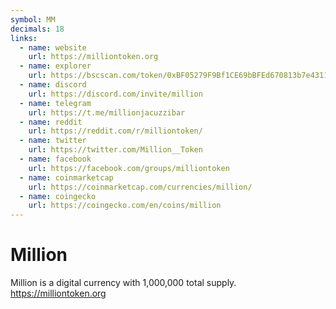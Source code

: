 ```yaml
---
symbol: MM
decimals: 18
links:
  - name: website
    url: https://milliontoken.org
  - name: explorer
    url: https://bscscan.com/token/0xBF05279F9Bf1CE69bBFEd670813b7e431142Afa4
  - name: discord
    url: https://discord.com/invite/million
  - name: telegram
    url: https://t.me/millionjacuzzibar
  - name: reddit
    url: https://reddit.com/r/milliontoken/
  - name: twitter
    url: https://twitter.com/Million__Token
  - name: facebook
    url: https://facebook.com/groups/milliontoken
  - name: coinmarketcap
    url: https://coinmarketcap.com/currencies/million/
  - name: coingecko
    url: https://coingecko.com/en/coins/million
---
```


# Million

Million is a digital currency with 1,000,000 total supply. https://milliontoken.org
